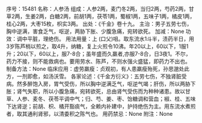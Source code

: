 序号：15481
名称：人参汤
组成：人参2两，麦门冬2两，当归2两，芍药2两，甘草2两，生姜2两，白糖2两，前胡1两，茯苓1两，蜀椒1两，五味子1两，橘皮1两，桂心2两，大枣15枚，枳实3两。
出处：《千金》卷十九。
主治：男子五劳七伤，胸中逆满，害食乏气，呕逆，两胁下胀、少腹急痛，宛转欲死。
加减：None
功效：调中平脏，理绝伤。
用法用量：上 (口父)咀。取东流水1斗半，渍药半日，用3岁陈芦梢以煎之，取4升，纳糖，复上火煎令10沸。年20以上，60以下，1服1升；20以下，60以上，服7-8合；虽年盛而久羸者,亦服7-8合，日3夜1。不尔，药力不接，则不能救病也。要用劳水、陈芦，不则水强火盛猛，即药力不出也。
制备方法：None
临床应用：虚劳羸瘦：贞观初，有人患羸瘦殆死，孙思邈处此方，一剂即愈，如汤沃雪。
各家论述：《千金方衍义》：五劳七伤，不独肾脏受病。然多醉饱入房，胃气受伤，所以胸中逆满乏气，呕逆气竭；肝伤，所以两胁下胀；肾气失职，所以小腹急痛，宛转欲死，总由肾气受伤而为种种诸患。故以甘草、人参、麦冬、茯苓平调中气；归、芍、姜、枣、饴糖调和营血；椒、桂、五味下达肾逆；前胡、枳、橘开豁痰气，全赖内补建中，护持绝伤为主。用东流水煮煎者，取其通利肾邪，以清委积之陈气也。
用药禁忌：None
附注：None
